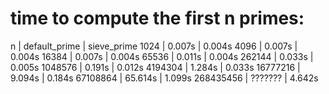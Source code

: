 # time to compute the first n primes:  

n         | default_prime | sieve_prime 
1024      |   0.007s      |    0.004s 
4096      |   0.007s      |    0.004s 
16384     |   0.007s      |    0.004s 
65536     |   0.011s      |    0.004s 
262144    |   0.033s      |    0.005s 
1048576   |   0.191s      |    0.012s 
4194304   |   1.284s      |    0.033s 
16777216  |   9.094s      |    0.184s 
67108864  |   65.614s     |    1.099s 
268435456 |   ???????     |    4.642s 

